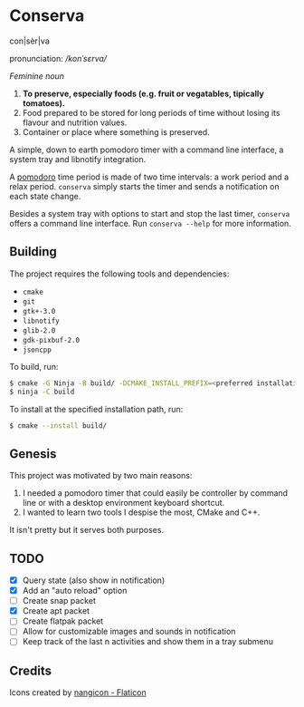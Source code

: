 # Conserva 

con|sèr|va

pronunciation: */konˈsɛrva/*

*Feminine noun*

 1. **To preserve, especially foods (e.g. fruit or vegatables, tipically tomatoes).**
 2. Food prepared to be stored for long periods of time without losing its flavour and nutrition values.
 3. Container or place where something is preserved.

A simple, down to earth pomodoro timer with a command line interface, a system tray and libnotify integration.

A [pomodoro](https://en.wikipedia.org/wiki/Pomodoro_Technique) time period is made of two time intervals: a work period and a relax period. `conserva` simply starts the timer and sends a notification on each state change.

Besides a system tray with options to start and stop the last timer, `conserva` offers a command line interface. Run `conserva --help` for more information.

## Building

The project requires the following tools and dependencies:

 - `cmake`
 - `git`
 - `gtk+-3.0`
 - `libnotify`
 - `glib-2.0`
 - `gdk-pixbuf-2.0`
 - `jsoncpp`

To build, run:

```sh
$ cmake -G Ninja -B build/ -DCMAKE_INSTALL_PREFIX=<preferred installation path> -DCMAKE_BUILD_TYPE=Release
$ ninja -C build
```

To install at the specified installation path, run:

```sh
$ cmake --install build/
```

## Genesis

This project was motivated by two main reasons:

 1. I needed a pomodoro timer that could easily be controller by command line or with a desktop environment keyboard shortcut.
 2. I wanted to learn two tools I despise the most, CMake and C++.

It isn't pretty but it serves both purposes.

## TODO

 - [x] Query state (also show in notification)
 - [x] Add an "auto reload" option
 - [ ] Create snap packet
 - [x] Create apt packet
 - [ ] Create flatpak packet
 - [ ] Allow for customizable images and sounds in notification
 - [ ] Keep track of the last n activities and show them in a tray submenu

## Credits

Icons created by [nangicon - Flaticon](https://www.flaticon.com/free-icons/pomodoro)
